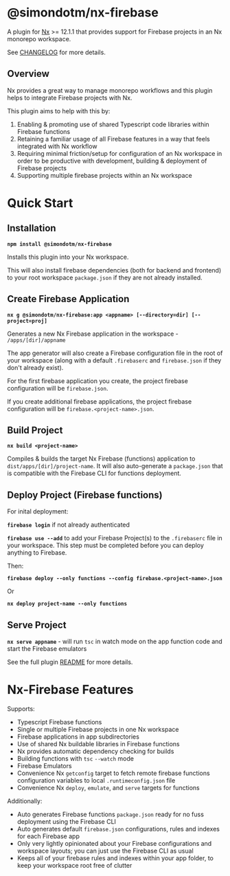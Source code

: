 # @simondotm/nx-firebase

A plugin for [Nx](https://nx.dev) >= 12.1.1 that provides support for Firebase projects in an Nx monorepo workspace.

See [CHANGELOG](https://github.com/simondotm/nx-firebase/blob/main/CHANGELOG.md) for more details.

## Overview

Nx provides a great way to manage monorepo workflows and this plugin helps to integrate Firebase projects with Nx.

This plugin aims to help with this by:

1. Enabling & promoting use of shared Typescript code libraries within Firebase functions
2. Retaining a familiar usage of all Firebase features in a way that feels integrated with Nx workflow
3. Requiring minimal friction/setup for configuration of an Nx workspace in order to be productive with development, building & deployment of Firebase projects
4. Supporting multiple firebase projects within an Nx workspace

# Quick Start

## Installation

**`npm install @simondotm/nx-firebase`**

Installs this plugin into your Nx workspace.

This will also install firebase dependencies (both for backend and frontend) to your root workspace `package.json` if they are not already installed.

## Create Firebase Application

**`nx g @simondotm/nx-firebase:app <appname> [--directory=dir] [--project=proj]`**

Generates a new Nx Firebase application in the workspace - `/apps/[dir]/appname`

The app generator will also create a Firebase configuration file in the root of your workspace (along with a default `.firebaserc` and `firebase.json` if they don't already exist).

For the first firebase application you create, the project firebase configuration will be `firebase.json`.

If you create additional firebase applications, the project firebase configuration will be `firebase.<project-name>.json`.

## Build Project

**`nx build <project-name>`**

Compiles & builds the target Nx Firebase (functions) application to `dist/apps/[dir]/project-name`. It will also auto-generate a `package.json` that is compatible with the Firebase CLI for functions deployment.

## Deploy Project (Firebase functions)

For inital deployment:

**`firebase login`** if not already authenticated

**`firebase use --add`** to add your Firebase Project(s) to the `.firebaserc` file in your workspace. This step must be completed before you can deploy anything to Firebase.

Then:

**`firebase deploy --only functions --config firebase.<project-name>.json`**

Or

**`nx deploy project-name --only functions`**

## Serve Project

**`nx serve appname`** - will run `tsc` in watch mode on the app function code and start the Firebase emulators

See the full plugin [README](https://github.com/simondotm/nx-firebase/blob/main/README.md) for more details.

# Nx-Firebase Features

Supports:

- Typescript Firebase functions
- Single or multiple Firebase projects in one Nx workspace
- Firebase applications in app subdirectories
- Use of shared Nx buildable libraries in Firebase functions
- Nx provides automatic dependency checking for builds
- Building functions with `tsc` `--watch` mode
- Firebase Emulators
- Convenience Nx `getconfig` target to fetch remote firebase functions configuration variables to local `.runtimeconfig.json` file
- Convenience Nx `deploy`, `emulate`, and `serve` targets for functions

Additionally:

- Auto generates Firebase functions `package.json` ready for no fuss deployment using the Firebase CLI
- Auto generates default `firebase.json` configurations, rules and indexes for each Firebase app
- Only very lightly opinionated about your Firebase configurations and workspace layouts; you can just use the Firebase CLI as usual
- Keeps all of your firebase rules and indexes within your app folder, to keep your workspace root free of clutter
